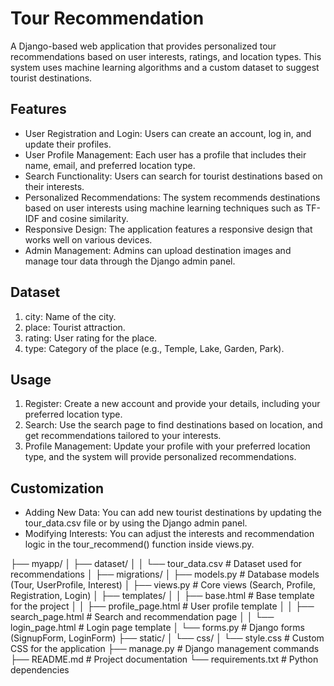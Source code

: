 # Tour Recommendation
A Django-based web application that provides personalized tour recommendations based on user interests, ratings, and location types. This system uses machine learning algorithms and a custom dataset to suggest tourist destinations.
## Features
* User Registration and Login: Users can create an account, log in, and update their profiles.
* User Profile Management: Each user has a profile that includes their name, email, and preferred location type.
* Search Functionality: Users can search for tourist destinations based on their interests.
* Personalized Recommendations: The system recommends destinations based on user interests using machine learning techniques such as TF-IDF and cosine similarity.
* Responsive Design: The application features a responsive design that works well on various devices.
* Admin Management: Admins can upload destination images and manage tour data through the Django admin panel.
## Dataset
1. city: Name of the city.
2. place: Tourist attraction.
3. rating: User rating for the place.
4. type: Category of the place (e.g., Temple, Lake, Garden, Park).
## Usage
1. Register: Create a new account and provide your details, including your preferred location type.
2. Search: Use the search page to find destinations based on location, and get recommendations tailored to your interests.
3. Profile Management: Update your profile with your preferred location type, and the system will provide personalized recommendations.
## Customization
* Adding New Data: You can add new tourist destinations by updating the tour_data.csv file or by using the Django admin panel.
* Modifying Interests: You can adjust the interests and recommendation logic in the tour_recommend() function inside views.py.

├── myapp/
│   ├── dataset/
│   │   └── tour_data.csv  # Dataset used for recommendations
│   ├── migrations/
│   ├── models.py          # Database models (Tour, UserProfile, Interest)
│   ├── views.py           # Core views (Search, Profile, Registration, Login)
│   ├── templates/
│   │   ├── base.html      # Base template for the project
│   │   ├── profile_page.html  # User profile template
│   │   ├── search_page.html   # Search and recommendation page
│   │   └── login_page.html    # Login page template
│   └── forms.py           # Django forms (SignupForm, LoginForm)
├── static/
│   └── css/
│       └── style.css      # Custom CSS for the application
├── manage.py              # Django management commands
├── README.md              # Project documentation
└── requirements.txt       # Python dependencies


